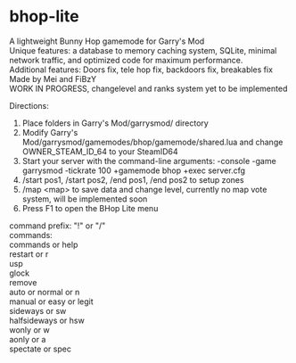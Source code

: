 # bhop-lite
A lightweight Bunny Hop gamemode for Garry's Mod<br/>
Unique features: a database to memory caching system, SQLite, minimal network traffic, and optimized code for maximum performance.<br/>
Additional features: Doors fix, tele hop fix, backdoors fix, breakables fix
Made by Mei and FiBzY<br/>
WORK IN PROGRESS, changelevel and ranks system yet to be implemented<br/>

Directions:
1. Place folders in Garry's Mod/garrysmod/ directory
2. Modify Garry's Mod/garrysmod/gamemodes/bhop/gamemode/shared.lua and change OWNER_STEAM_ID_64 to your SteamID64
3. Start your server with the command-line arguments: -console -game garrysmod -tickrate 100 +gamemode bhop +exec server.cfg
4. /start pos1, /start pos2, /end pos1, /end pos2 to setup zones
5. /map \<map\> to save data and change level, currently no map vote system, will be implemented soon
6. Press F1 to open the BHop Lite menu

command prefix: "!" or "/"<br/>
commands:<br/>
commands or help<br/>
restart or r<br/>
usp<br/>
glock<br/>
remove<br/>
auto or normal or n<br/>
manual or easy or legit<br/>
sideways or sw<br/>
halfsideways or hsw<br/>
wonly or w<br/>
aonly or a<br/>
spectate or spec
